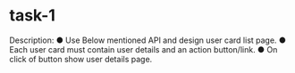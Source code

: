 # task-1
Description: ● Use Below mentioned API and design user card list page. ● Each user card must contain user details and an action button/link. ● On click of button show user details page.
